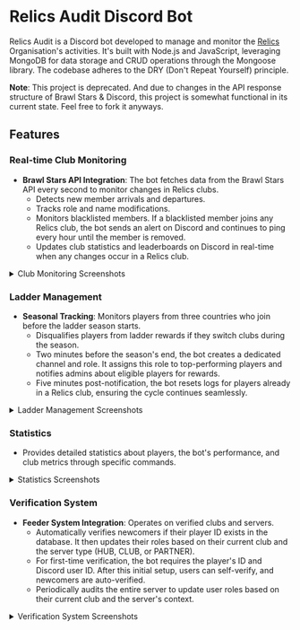 # Relics Audit Discord Bot

Relics Audit is a Discord bot developed to manage and monitor the [Relics](https://twitter.com/@relics_global) Organisation's activities. It's built with Node.js and JavaScript, leveraging MongoDB for data storage and CRUD operations through the Mongoose library. The codebase adheres to the DRY (Don't Repeat Yourself) principle.

**Note**: This project is deprecated. And due to changes in the API response structure of Brawl Stars & Discord, this project is somewhat functional in its current state. Feel free to fork it anyways.

## Features

### Real-time Club Monitoring
- **Brawl Stars API Integration**: The bot fetches data from the Brawl Stars API every second to monitor changes in Relics clubs.
  - Detects new member arrivals and departures.
  - Tracks role and name modifications.
  - Monitors blacklisted members. If a blacklisted member joins any Relics club, the bot sends an alert on Discord and continues to ping every hour until the member is removed.
  - Updates club statistics and leaderboards on Discord in real-time when any changes occur in a Relics club.

<details>
<summary>Club Monitoring Screenshots</summary>
<p align="center">
  <img src="https://github.com/Vinayak1337/RelicsAudit/assets/34209962/00703433-c627-48f8-aa34-2749a0fa2765" alt="Club Stats" width="45%">
  <img src="https://github.com/Vinayak1337/RelicsAudit/assets/34209962/02cce930-8539-4c03-b8e6-b075c3798b2a" alt="Club Stats" width="45%">
</p>

<p align="center">
  <img src=https://github.com/Vinayak1337/RelicsAudit/assets/34209962/e14d2ee4-b324-4702-b9ac-a4743a24d82b" alt="Club Logs">
</p> 

<p align="center">
  <img src=https://github.com/Vinayak1337/RelicsAudit/assets/34209962/893c05f8-0a1f-4053-bb29-b5485a2c2734" alt="Ban Logs">
</p>
</details>

### Ladder Management
- **Seasonal Tracking**: Monitors players from three countries who join before the ladder season starts.
  - Disqualifies players from ladder rewards if they switch clubs during the season.
  - Two minutes before the season's end, the bot creates a dedicated channel and role. It assigns this role to top-performing players and notifies admins about eligible players for rewards.
  - Five minutes post-notification, the bot resets logs for players already in a Relics club, ensuring the cycle continues seamlessly.

<details>
<summary>Ladder Management Screenshots</summary>
<p align="center">
  <img src="https://github.com/Vinayak1337/RelicsAudit/assets/34209962/632fa49d-6dad-415d-823e-1b6af20be36c" alt="Leaderboard" width="45%">
  <img src="https://github.com/Vinayak1337/RelicsAudit/assets/34209962/e7b424fc-8554-4fcd-a8a6-68f5ccb6843a" alt="Leaderboard" width="45%">
</p>

<p align="center">
  <img src=https://github.com/Vinayak1337/RelicsAudit/assets/34209962/38d82a25-1368-4e6a-b108-e4224c0f5b1d" alt="LB Results Announcement">
</p>

<p align="center">
  <img src="https://github.com/Vinayak1337/RelicsAudit/assets/34209962/8873a9c4-dcac-4705-985f-92c2f6fc99b6" alt="Channel & Roles Creation, Role assignment for the winners">
</p>

</details>

### Statistics
- Provides detailed statistics about players, the bot's performance, and club metrics through specific commands.

<details>
<summary>Statistics Screenshots</summary>
<p align="center">
  <img src="https://github.com/Vinayak1337/RelicsAudit/assets/34209962/89a2e833-c979-44db-b817-e563dde45ca4" alt="User stats UI over time" width="45%">
</p>

<p align="center">
  <img src="https://github.com/Vinayak1337/RelicsAudit/assets/34209962/6a03da80-c958-4e8a-bd90-5ece49445e98" alt="User stats UI over time" width="45%">
</p>

<p align="center">
  <img src="https://github.com/Vinayak1337/RelicsAudit/assets/34209962/656da582-448f-4977-be78-b391008eed7e" alt="User stats UI over time" width="45%">
</p>
</details>

### Verification System
- **Feeder System Integration**: Operates on verified clubs and servers.
  - Automatically verifies newcomers if their player ID exists in the database. It then updates their roles based on their current club and the server type (HUB, CLUB, or PARTNER).
  - For first-time verification, the bot requires the player's ID and Discord user ID. After this initial setup, users can self-verify, and newcomers are auto-verified.
  - Periodically audits the entire server to update user roles based on their current club and the server's context.

<details>
<summary>Verification System Screenshots</summary>
<p align="center">
  <img src="https://github.com/Vinayak1337/RelicsAudit/assets/34209962/99cd9504-ed9b-4cca-b0eb-3f551109a658" alt="Auto Verification" width="45%">
</p>

<p align="center">
  <img src="https://github.com/Vinayak1337/RelicsAudit/assets/34209962/a249a7a0-5f02-4554-986b-e2c13661d236" alt="User Verification" width="45%">
</p>

<p align="center">
  <img src="https://github.com/Vinayak1337/RelicsAudit/assets/34209962/1023f303-e5ad-419c-897c-80b78d91b95e" alt="Self re-Verification for role changes" width="45%">
</p>
</details>

